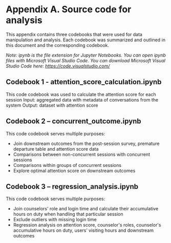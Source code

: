 # Appendix A. Source code for analysis
 
This appendix contains three codebooks that were used for data manipulation and analysis. Each codebook was summarized and outlined in this document and the corresponding codebook.

*Note: ipynb is the file extension for Jupyter Notebooks. You can open ipynb files with Microsoft Visual Studio Code. You can download Microsoft Visual Studio Code here: https://code.visualstudio.com/*

## Codebook 1 - attention_score_calculation.ipynb 

This code codebook was used to calculate the attention score for each session
Input: aggregated data with metadata of conversations from the system
Output: dataset with attention score

## Codebook 2 – concurrent_outcome.ipynb

This code codebook serves multiple purposes:
- Join downstream outcomes from the post-session survey, premature departure table and attention score data
- Comparisons between non-concurrent sessions with concurrent sessions
- Comparisons within groups of concurrent sessions
- Explore optimal attention score on downstream outcomes

## Codebook 3 – regression_analysis.ipynb

This code codebook serves multiple purposes:
- Join counselors' role and login time and calculate their accumulative hours on duty when handling that particular session
- Exclude outliers with missing login time
- Regression analysis on attention score, counselor's roles, counselor's accumulative hours on duty, users’ visiting hours and downstream outcomes
